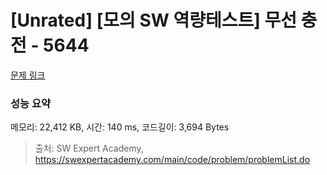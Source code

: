 # [Unrated] [모의 SW 역량테스트] 무선 충전 - 5644 

[문제 링크](https://swexpertacademy.com/main/code/problem/problemDetail.do?contestProbId=AWXRDL1aeugDFAUo) 

### 성능 요약

메모리: 22,412 KB, 시간: 140 ms, 코드길이: 3,694 Bytes



> 출처: SW Expert Academy, https://swexpertacademy.com/main/code/problem/problemList.do